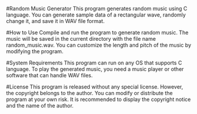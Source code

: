 #Random Music Generator
This program generates random music using C language. You can generate sample data of a rectangular wave, randomly change it, and save it in WAV file format.

#How to Use
Compile and run the program to generate random music. The music will be saved in the current directory with the file name random_music.wav. You can customize the length and pitch of the music by modifying the program.

#System Requirements
This program can run on any OS that supports C language. To play the generated music, you need a music player or other software that can handle WAV files.

#License
This program is released without any special license. However, the copyright belongs to the author. You can modify or distribute the program at your own risk. It is recommended to display the copyright notice and the name of the author.

